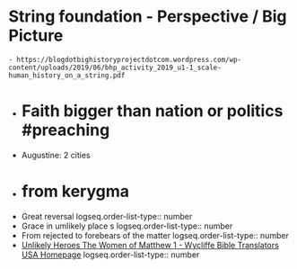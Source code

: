 # String foundation - Perspective / Big Picture
	- https://blogdotbighistoryprojectdotcom.wordpress.com/wp-content/uploads/2019/06/bhp_activity_2019_u1-1_scale-human_history_on_a_string.pdf
- # Faith bigger than nation or politics #preaching
- Augustine: 2 cities
- # from kerygma
- Great reversal
  logseq.order-list-type:: number
- Grace in umlikely place s
  logseq.order-list-type:: number
- From rejected to forebears of the matter
  logseq.order-list-type:: number
- [Unlikely Heroes The Women of Matthew 1 - Wycliffe Bible Translators USA Homepage](https://www.wycliffe.org/blog/posts/unlikely-heroes-the-women-of-matthew-1)
  logseq.order-list-type:: number